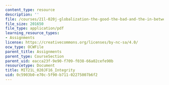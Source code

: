 ```yaml
---
content_type: resource
description: ''
file: /courses/21l-020j-globalization-the-good-the-bad-and-the-in-between-fall-2016/0c5903b0e70c5f90b71102275007b6f2_MIT21L_020JF16_Integrity.pdf
file_size: 201650
file_type: application/pdf
learning_resource_types:
- Assignments
license: https://creativecommons.org/licenses/by-nc-sa/4.0/
ocw_type: OCWFile
parent_title: Assignments
parent_type: CourseSection
parent_uid: eacca23f-9e90-f709-f038-66a02cefe90b
resourcetype: Document
title: MIT21L_020JF16_Integrity
uid: 0c5903b0-e70c-5f90-b711-02275007b6f2
---
```

